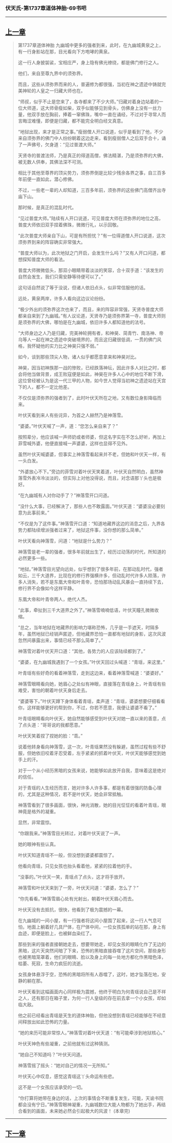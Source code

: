 ### 伏天氏-第1737章道体神胎-69书吧

--------
[上一章](./ea6c06feb3b6f15410e1cfb62406d510.md)
--------


>
>
>
>第1737章道体神胎
>九幽城中更多的强者到来，此时，在九幽城黄泉之上，有一行身影站在那，目光看向下方咆哮的黄泉。
>
>这一行人身披袈裟，宝相庄严，身上隐有佛光缭绕，都是佛门修行之人。
>
>他们，来自至尊九界中的须弥界。
>
>而且，这些从须弥界而来的人，普遍修为都很强，当初在神之遗迹中铸就完美神轮的人皇之一归藏大师也在。
>
>“师叔，似乎不止是您来了，各寺都来了不少大师。”归藏对着身边站着的一位大师道，这大师骨瘦如柴，双手似能够见到骨头，仿佛身上没有一丝力量，他双手放在胸前，捧着一窜佛珠，嘴中一直在诵经，不过对于寻常人而言晦涩难懂，即便是归藏，都不能完全明白经文真意。
>
>“地狱出现，来才是正常之事。”瘦弱僧人开口说道，似乎是看到了他，不少来自须弥界的佛门中人纷纷朝着这边走来，看到瘦弱僧人之后双手合十，诵了一声佛号，欠身道：“见过普渡大师。”
>
>天贤寺的普渡法师，乃是真正的得道高僧，佛法精湛，乃是须弥界的大佛，被无数人供奉，其佛法深不可测。
>
>相比于其他至尊界的顶尖势力，须弥界倒是比较少残余各界之事，自三百多年前便一直如此，潜心修佛。
>
>不过，一些老一辈的人却知道，三百多年前，须弥界的这些佛门高僧齐出寺庙下山。
>
>那时候，是真正的混乱时代。
>
>“见过普度大师。”陆续有人开口说道，可见普度大师在须弥界的地位之高，普度大师依旧双手捏着佛珠，微微行礼，以示回敬。
>
>“此次普度大师亲自下山，可是有所担忧？”有一位得道僧人开口说道，这次须弥界到来的阵容确实非常强大。
>
>“普度大师以为，此次地狱之门开启，会发生什么吗？”又有人开口问道，都想探知普度大师的看法。
>
>普度大师微微低头，那双小眼睛带着淡淡的笑容，合十双手道：“该发生的自然会发生，我们只需安静等待便可以了。”
>
>这句话自然说了等于没说，但诸人依旧点头，似非常信服他的话。
>
>远处，黄泉两岸，许多人看向这边议论纷纷。
>
>“极少外出的须弥界这次也来了，而且，来的阵容非常强，天贤寺普度大师都亲自来到了九幽城。”有人议论道，天贤寺乃是须弥界第一寺，普度大师则是须弥界的大佛，哪怕是在九幽城，依旧许多人都知道他的法号。
>
>“大师身边之人乃是归藏，完美神轮拥有者，和神昊、简青竹、南洛神、帝乌等人一起在神之遗迹中突破境界的，而且这归藏很低调，一贯的佛门风格，我怀疑他的实力比之神昊只强不弱。”
>
>如今，谈到那些顶尖人物，诸人似乎都愿意拿来和神昊对比。
>
>神昊，因当初神族那一战的惨败，已经跌落神坛，因此许多人对比之时，都会将他当做背景，成王败寇便是如此，神昊在许多人心中的地位不断下滑，这位曾经被认为是这一代三甲的人物，如今世人觉得当初神之遗迹站在天宫下的人，都不一定比他差。
>
>不仅仅是须弥界的强者到了，此时叶伏天所在之地，又有数位身影降临而来。
>
>叶伏天看到来人有些诧异，为首之人赫然乃是神落雪。
>
>“婆婆。”叶伏天喊了一声，道：“您怎么亲自来了？”
>
>按照辈分，他应该喊一声师奶或者师婆，但这名字实在不怎么好听，再加上菲雪喊外婆，他便直接喊一声婆婆，这样也显得不见外。
>
>虽然叶伏天喊婆婆，但事实上神落雪看起来并不老，但她和叶伏天一样，有一头白发。
>
>“外婆放心不下。”旁边的菲雪对着叶伏天笑着道，叶伏天自然明白，虽然神落雪外表冷冷淡淡的，但实际上对他没得说，而且，对念语那丫头也是极好。
>
>“在九幽城有人对你动手了？”神落雪开口问道。
>
>“没什么大事，已经解决了，那些人也不敢露面。”叶伏天道：“婆婆没必要刻意为此事前来。”
>
>“不仅是为了这件事。”神落雪开口道：“知道地藏界这边的消息之后，九界各势力都陆续增派强者过来了，地狱这件事，没你想的那么简单。”
>
>叶伏天看向神落雪，问道：“地狱是什么势力？”
>
>神落雪是老一辈的强者，很多年前就出生了，经历过动荡的时代，所知道的必然更多一些。
>
>“地狱。”神落雪目光望向远处，似乎想到了很多年前，在那动乱时代，强者如云，三千大道界，比现在的修行界强横许多，但动乱时代许多人陨落，许多人消失，若不是东凰大帝和叶青帝，恐怕那场动乱风暴会一直持续下去，修行界不会像如今这样平静。
>
>东凰大帝和叶青帝两人，绝代人杰。
>
>“此事，牵扯到三千大道界之外了。”神落雪喃喃低语，叶伏天瞳孔微微收缩。
>
>“总之，当年地狱在地藏界的影响力堪称恐怖，几乎是一手遮天，时隔多年，虽然地狱已经销声匿迹，但地藏界恐怕一直都有地狱的身影，这次风波忽然间暴露出来，事情已经不那么简单了。”
>
>神落雪对着叶伏天开口道：“其他，各势力的人应该陆续都到了。”
>
>“婆婆，在九幽城我遇到了一个女孩。”叶伏天回过头喊道：“青瑶，来这里。”
>
>叶青瑶有些好奇的看着神落雪，走到这边来，看着神落雪喊道：“婆婆好。”
>
>神落雪眼睛看向她，她眉心之处似有神眼，直接落在青瑶身上，叶青瑶有些难受，害怕的朝着叶伏天身后走去。
>
>“婆婆等下。”叶伏天蹲下身体看着青瑶，柔声道：“青瑶，婆婆想要仔细看看你，这样能够更好的帮到你，不过，你若不愿意，我便让婆婆不看了。”
>
>叶青瑶眼睛看向叶伏天，她自然能够感受到叶伏天对她一直以来的善意，点了点头道：“哥哥说的我都愿意。”
>
>叶伏天笑着捏了捏她的脸：“乖。”
>
>说着他转身看向神落雪，这一次，叶青瑶果然没有躲避，虽然过程有些不舒服，但她依旧咬着牙忍受着，左手紧紧的抓着叶伏天，叶伏天能够感觉到她手上的汗。
>
>对于一个从小经历黑暗的女孩来说，她能够如此放开自我，意味着这是绝对的信任。
>
>对于青瑶的人生经历而言，她对许多人许多事，都是有着很强的防备心理的，尤其是这种情况，若不是叶伏天，她会非常抵触。
>
>神落雪看到了很多画面，很快，神光消散，她的目光怔怔的看着叶青瑶，眼神竟是格外的凝重。
>
>显然，非常震惊。
>
>“你跟我来。”神落雪目光转过，对着叶伏天说了一声。
>
>她的眼神有些认真。
>
>叶伏天知道青瑶不一般，但没想到婆婆都震惊了。
>
>他看向青瑶，只见女孩也抬头看着他，紧紧的拉着他的手。
>
>“没事的。”叶伏天一笑，青瑶点了点头，这才将手放开。
>
>神落雪和叶伏天来到了一旁，叶伏天问道：“婆婆，怎么了？”
>
>“你先看看。”神落雪眉心处有光射出，朝着叶伏天眉心而去。
>
>叶伏天没有去抵抗，很快，他看到了极为震撼的一幕。
>
>在九幽城的一间小屋，有一行强者将这间小屋围了起来，这一行人气息可怕，地面上躺着好几具尸体，在尸体中间，一位女孩孤单的站在那，身上有血迹，即便是脸上，也被鲜血染红了。
>
>那些到来的强者直接朝她走去，想要带她走，却见女孩的眼睛化作了无边的黑暗，这片天突然间暗了下来，恐怖的黑暗直接吞噬了这片空间，那些身形也被黑暗笼罩着，他们的眼睛、脸以及身上的每一处地方都化作黑暗色泽，枯萎、死寂，生命力疯狂的流逝。
>
>女孩身体悬浮于空，恐怖的黑暗将所有人吞噬了，这时，她才坠落在地，安静的躺在那。
>
>叶伏天看到这幅画面内心同样极为震撼，他终于明白为何青瑶说自己是不祥之人，还有那日在箱子里，为何一行人皇级的存在前去拿一个小女孩，却如临大敌。
>
>他之前已经看出青瑶是天生的道体神胎，但他没想到青瑶已经能够在不经意间释放出如此恐怖的力量。
>
>“她的来历可能非常惊人。”神落雪对着叶伏天道：“有可能牵涉到地狱核心。”
>
>叶伏天神色有些凝重，之前他就有过这种猜测。
>
>“她自己不知道吗？”叶伏天问道。
>
>神落雪摇了摇头：“她对自己的情况一无所知。”
>
>叶伏天心中叹息，感觉这青瑶这丫头命运有些悲。
>
>这不是一个女孩应该承受的一切。
>
>“你打算将她带在身边的话，上次的事情会不断重复发生，可能，天谕书院都会没有宁日。”神落雪眼神凝重，九幽城数位大能人物都为了她出手，再结合看到的画面，未来她必然会引起极大的风波！
>(本章完)
>
>

--------
[下一章](./ac2b58e0e7235ca73fd8ea220929347a.md)
--------
